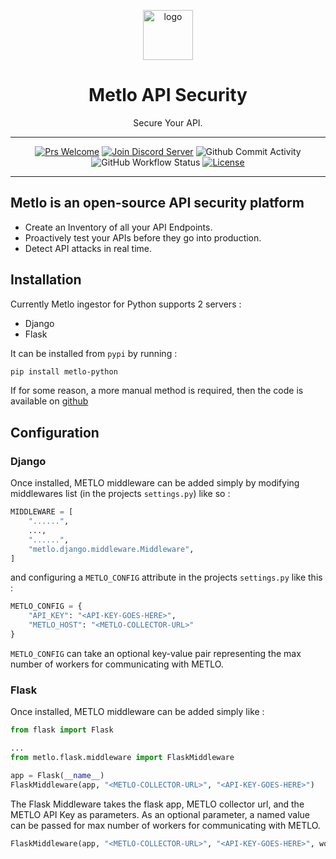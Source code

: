 <p align="center">
  <picture>
    <source media="(prefers-color-scheme: dark)" srcset="https://storage.googleapis.com/metlo-security-public-images/metlo_logo_horiz_negative%404x.png" height="80">
    <img alt="logo" src="https://storage.googleapis.com/metlo-security-public-images/metlo_logo_horiz%404x.png" height="80">
  </picture>
  <h1 align="center">Metlo API Security</h1>
  <p align="center">Secure Your API.</p>
</p>

---
<div align="center">

[![Prs Welcome](https://img.shields.io/badge/PRs-welcome-brightgreen.svg?style=shields)](http://makeapullrequest.com)
[![Join Discord Server](https://img.shields.io/badge/discord%20community-join-blue)](https://discord.gg/4xhumff9BX)
![Github Commit Activity](https://img.shields.io/github/commit-activity/m/metlo-labs/metlo)
![GitHub Workflow Status](https://img.shields.io/github/workflow/status/metlo-labs/metlo/build)
[![License](https://img.shields.io/badge/license-MIT-brightgreen)](/LICENSE)

</div>

---

## Metlo is an open-source API security platform

* Create an Inventory of all your API Endpoints.
* Proactively test your APIs before they go into production.
* Detect API attacks in real time.

## Installation

Currently Metlo ingestor for Python supports 2 servers :

- Django
- Flask

It can be installed from `pypi` by running :

```bash
pip install metlo-python
```

If for some reason, a more manual method is required, then the code is available
on [github](https://github.com/metlo-labs/metlo/tree/develop/ingestors/python)

## Configuration

### Django

Once installed, METLO middleware can be added simply by modifying middlewares list (in the projects `settings.py`) like
so :

```python
MIDDLEWARE = [
    "......",
    ...,
    "......",
    "metlo.django.middleware.Middleware",
] 
```

and configuring a `METLO_CONFIG` attribute in the projects `settings.py` like this :

```python
METLO_CONFIG = {
    "API_KEY": "<API-KEY-GOES-HERE>",
    "METLO_HOST": "<METLO-COLLECTOR-URL>"
}
```

`METLO_CONFIG` can take an optional key-value pair representing the max number of workers for communicating with METLO.

### Flask

Once installed, METLO middleware can be added simply like :

```python
from flask import Flask

...
from metlo.flask.middleware import FlaskMiddleware

app = Flask(__name__)
FlaskMiddleware(app, "<METLO-COLLECTOR-URL>", "<API-KEY-GOES-HERE>")
```

The Flask Middleware takes the flask app, METLO collector url, and the METLO API Key as parameters. As an optional
parameter, a named value can be passed for max number of workers for communicating with METLO.

```python
FlaskMiddleware(app, "<METLO-COLLECTOR-URL>", "<API-KEY-GOES-HERE>", workers="<WORKER-COUNT>")
```
